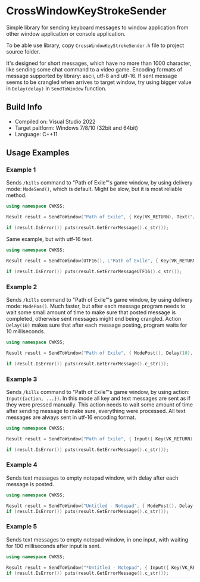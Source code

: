 # CrossWindowKeyStrokeSender
Simple library for sending keyboard messages to window application from other window application or console application.

To be able use library, copy `CrossWindowKeyStrokeSender.h` file to project source folder.

It's designed for short messages, which have no more than 1000 character, like sending some chat command to a video game.
Encoding formats of message supported by library: ascii, utf-8 and utf-16.
If sent message seems to be crangled when arrives to target window, try using bigger value in `Delay(delay)` in `SendToWindow` function.

## Build Info
- Compiled on: Visual Studio 2022
- Target paltform: Windows 7/8/10 (32bit and 64bit)
- Language: C++11

## Usage Examples

### Example 1
Sends `/kills` command to "Path of Exile"'s game window, by using delivery mode: `ModeSend()`, which is default. Might be slow, but it is most reliable method.
```c++
using namespace CWKSS;

Result result = SendToWindow("Path of Exile", { Key(VK_RETURN), Text("/kills"), Key(VK_RETURN) });

if (result.IsError()) puts(result.GetErrorMessage().c_str());
```

Same example, but with utf-16 text.
```c++
using namespace CWKSS;

Result result = SendToWindow(UTF16(), L"Path of Exile", { Key(VK_RETURN), Text(L"/kills"), Key(VK_RETURN) });

if (result.IsError()) puts(result.GetErrorMessageUTF16().c_str());
```

### Example 2
Sends `/kills` command to "Path of Exile"'s game window, by using delivery mode: `ModePos()`. 
Much faster, but after each message program needs to wait some small amount of time to make sure that posted message is completed, otherwise sent messages might end being crangled.
Action `Delay(10)` makes sure that after each message posting, program waits for 10 milliseconds.
```c++
using namespace CWKSS;

Result result = SendToWindow("Path of Exile", { ModePost(), Delay(10), Key(VK_RETURN), Text("/kills"), Key(VK_RETURN) });

if (result.IsError()) puts(result.GetErrorMessage().c_str());
```

### Example 3
Sends `/kills` command to "Path of Exile"'s game window, by using action: `Input({action, ...})`. In this mode all key and text messages are sent as if they were pressed manually.
This action needs to wait some amount of time after sending message to make sure, everything were processed. All text messages are always sent in utf-16 encoding format.
```c++
using namespace CWKSS;

Result result = SendToWindow("Path of Exile", { Input({ Key(VK_RETURN), Text("/kills"), Key(VK_RETURN) }), Wait(100)});

if (result.IsError()) puts(result.GetErrorMessage().c_str());
```


### Example 4
Sends text messages to empty notepad window, with delay after each message is posted.
```c++
using namespace CWKSS;

Result result = SendToWindow("Untitled - Notepad", { ModePost(), Delay(10), Text("Some text."), Key(VK_RETURN), Text("Some other text."), Key(VK_RETURN) });
if (result.IsError()) puts(result.GetErrorMessage().c_str());
```


### Example 5
Sends text messages to empty notepad window, in one input, with waiting for 100 milliseconds after input is sent.
```c++
using namespace CWKSS;

Result result = SendToWindow("*Untitled - Notepad", { Input({ Key(VK_RETURN), Text("Some text."), Key(VK_RETURN), Text("Some other text."), Key(VK_RETURN) }), Wait(100) });
if (result.IsError()) puts(result.GetErrorMessage().c_str());
```

